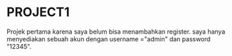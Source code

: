 # PROJECT1
Projek pertama 
 karena saya belum bisa menambahkan register.
 saya hanya menyediakan sebuah akun dengan username ="admin" dan password "12345".

